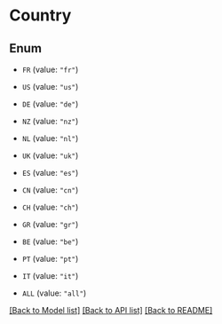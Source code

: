 # Country

## Enum


* `FR` (value: `"fr"`)

* `US` (value: `"us"`)

* `DE` (value: `"de"`)

* `NZ` (value: `"nz"`)

* `NL` (value: `"nl"`)

* `UK` (value: `"uk"`)

* `ES` (value: `"es"`)

* `CN` (value: `"cn"`)

* `CH` (value: `"ch"`)

* `GR` (value: `"gr"`)

* `BE` (value: `"be"`)

* `PT` (value: `"pt"`)

* `IT` (value: `"it"`)

* `ALL` (value: `"all"`)


[[Back to Model list]](../README.md#documentation-for-models) [[Back to API list]](../README.md#documentation-for-api-endpoints) [[Back to README]](../README.md)


